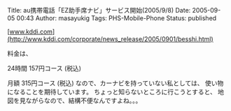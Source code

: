 Title: au携帯電話「EZ助手席ナビ」サービス開始(2005/9/8)
Date: 2005-09-05 00:43
Author: masayukig
Tags: PHS-Mobile-Phone
Status: published

[www.kddi.com](http://www.kddi.com/corporate/news_release/2005/0901/besshi.html)

料金は、

24時間 157円コース (税込)

月額 315円コース (税込)
なので、カーナビを持っていない私としては、
使い物になることを期待しています。
ちょっと知らないところに行こうとすると、
地図を見ながらなので、結構不便なんですよね。。。
